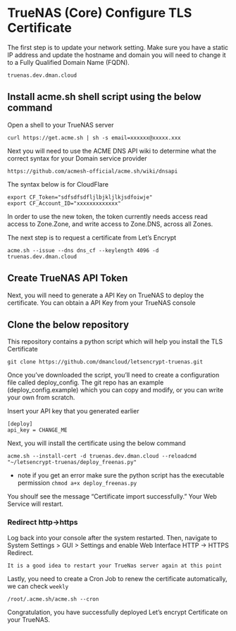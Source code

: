 # TrueNAS (Core) Configure TLS Certificate

The first step is to update your network setting. Make sure you have a static IP address and update the hostname and domain you will need to change it to a Fully Qualified Domain Name (FQDN).

``` shell
truenas.dev.dman.cloud
```

## Install acme.sh shell script using the below command
Open a shell to your TrueNAS server

``` shell
curl https://get.acme.sh | sh -s email=xxxxxx@xxxxx.xxx
```
Next you will need to use the ACME DNS API wiki to determine what the correct syntax for your Domain service provider

``` shell
https://github.com/acmesh-official/acme.sh/wiki/dnsapi
```

The syntax below is for CloudFlare

``` shell
export CF_Token="sdfsdfsdfljlbjkljlkjsdfoiwje"
export CF_Account_ID="xxxxxxxxxxxxx"
```

In order to use the new token, the token currently needs access read access to Zone.Zone, and write access to Zone.DNS, across all Zones. 

The next step is to request a certificate from Let’s Encrypt

``` shell
acme.sh --issue --dns dns_cf --keylength 4096 -d truenas.dev.dman.cloud
```
## Create TrueNAS API Token
Next, you will need to generate a API Key on TrueNAS to deploy the certificate. You can obtain a API Key from your TrueNAS console

## Clone the below repository
This repository contains a python script which will help you install the TLS Certificate

``` shell
git clone https://github.com/dmancloud/letsencrypt-truenas.git
```
Once you’ve downloaded the script, you’ll need to create a configuration file called deploy_config. The git repo has an example (deploy_config.example) which you can copy and modify, or you can write your own from scratch. 

Insert your API key that you generated earlier

``` shell
[deploy]
api_key = CHANGE_ME
```

Next, you will install the certificate using the below command
``` shell
acme.sh --install-cert -d truenas.dev.dman.cloud --reloadcmd "~/letsencrypt-truenas/deploy_freenas.py"
```

* note if you get an error make sure the python script has the executable permission `chmod a+x deploy_freenas.py`

You shoulf see the message “Certificate import successfully.” Your Web Service will restart.

### Redirect http->https
Log back into your console after the system restarted. Then, navigate to System Settings > GUI > Settings and enable Web Interface HTTP -> HTTPS Redirect.

``` shell
It is a good idea to restart your TrueNas server again at this point
```

Lastly, you need to create a Cron Job to renew the certificate automatically, we can check `weekly`

``` shell
/root/.acme.sh/acme.sh --cron
```
Congratulation, you have successfully deployed Let’s encrypt Certificate on your TrueNAS.
